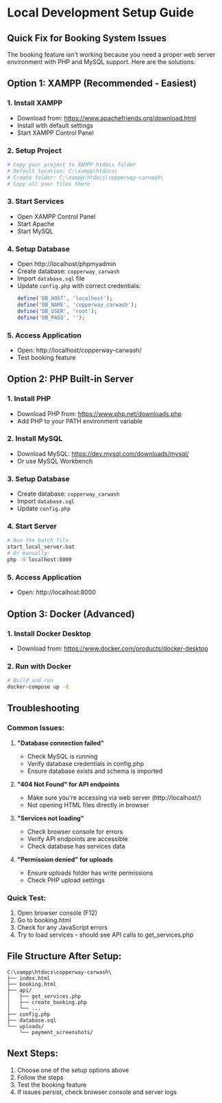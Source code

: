 # Local Development Setup Guide

## Quick Fix for Booking System Issues

The booking feature isn't working because you need a proper web server environment with PHP and MySQL support. Here are the solutions:

## Option 1: XAMPP (Recommended - Easiest)

### 1. Install XAMPP
- Download from: https://www.apachefriends.org/download.html
- Install with default settings
- Start XAMPP Control Panel

### 2. Setup Project
```bash
# Copy your project to XAMPP htdocs folder
# Default location: C:\xampp\htdocs\
# Create folder: C:\xampp\htdocs\copperway-carwash\
# Copy all your files there
```

### 3. Start Services
- Open XAMPP Control Panel
- Start Apache
- Start MySQL

### 4. Setup Database
- Open http://localhost/phpmyadmin
- Create database: `copperway_carwash`
- Import `database.sql` file
- Update `config.php` with correct credentials:
  ```php
  define('DB_HOST', 'localhost');
  define('DB_NAME', 'copperway_carwash');
  define('DB_USER', 'root');
  define('DB_PASS', '');
  ```

### 5. Access Application
- Open: http://localhost/copperway-carwash/
- Test booking feature

## Option 2: PHP Built-in Server

### 1. Install PHP
- Download PHP from: https://www.php.net/downloads.php
- Add PHP to your PATH environment variable

### 2. Install MySQL
- Download MySQL: https://dev.mysql.com/downloads/mysql/
- Or use MySQL Workbench

### 3. Setup Database
- Create database: `copperway_carwash`
- Import `database.sql`
- Update `config.php`

### 4. Start Server
```bash
# Run the batch file
start_local_server.bat
# Or manually:
php -S localhost:8000
```

### 5. Access Application
- Open: http://localhost:8000

## Option 3: Docker (Advanced)

### 1. Install Docker Desktop
- Download from: https://www.docker.com/products/docker-desktop

### 2. Run with Docker
```bash
# Build and run
docker-compose up -d
```

## Troubleshooting

### Common Issues:

1. **"Database connection failed"**
   - Check MySQL is running
   - Verify database credentials in config.php
   - Ensure database exists and schema is imported

2. **"404 Not Found" for API endpoints**
   - Make sure you're accessing via web server (http://localhost/)
   - Not opening HTML files directly in browser

3. **"Services not loading"**
   - Check browser console for errors
   - Verify API endpoints are accessible
   - Check database has services data

4. **"Permission denied" for uploads**
   - Ensure uploads folder has write permissions
   - Check PHP upload settings

### Quick Test:
1. Open browser console (F12)
2. Go to booking.html
3. Check for any JavaScript errors
4. Try to load services - should see API calls to get_services.php

## File Structure After Setup:
```
C:\xampp\htdocs\copperway-carwash\
├── index.html
├── booking.html
├── api/
│   ├── get_services.php
│   ├── create_booking.php
│   └── ...
├── config.php
├── database.sql
└── uploads/
    └── payment_screenshots/
```

## Next Steps:
1. Choose one of the setup options above
2. Follow the steps
3. Test the booking feature
4. If issues persist, check browser console and server logs
